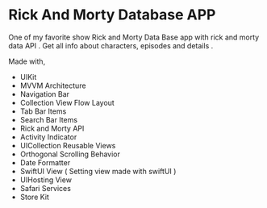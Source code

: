 # Rick And Morty Database APP
One of my favorite show Rick and Morty Data Base  app  with rick and morty data API .
Get all info about characters, episodes and details .

Made with,

* UIKit
* MVVM Architecture
* Navigation Bar 
* Collection View Flow Layout
* Tab Bar Items
* Search Bar Items
* Rick and Morty API
* Activity Indicator 
* UICollection Reusable Views
* Orthogonal Scrolling Behavior
* Date Formatter
* SwiftUI View ( Setting view made with swiftUI )
* UIHosting View
* Safari Services
* Store Kit

